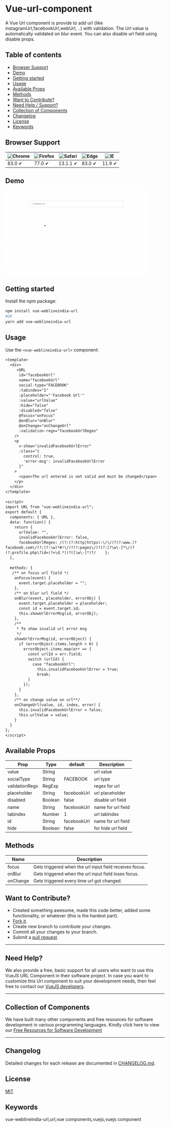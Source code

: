 # Vue-url-component

A Vue Url component is provide to add url (like instagramUrl,facebookUrl,webUrl, ..) with validation.
The Url value is automatically validated on blur event.
You can also disable url field using disable props.


## Table of contents

- [Browser Support](#browser-support)
- [Demo](#demo)
- [Getting started](#getting-started)
- [Usage](#usage)
- [Available Props](#available-props)
- [Methods](#methods)
- [Want to Contribute?](#want-to-contribute)
- [Need Help / Support?](#need-help)
- [Collection of Components](#collection-of-components)
- [Changelog](#changelog)
- [License](#license)
- [Keywords](#Keywords)

## Browser Support

| ![Chrome](https://raw.github.com/alrra/browser-logos/master/src/chrome/chrome_48x48.png) | ![Firefox](https://raw.github.com/alrra/browser-logos/master/src/firefox/firefox_48x48.png) | ![Safari](https://raw.github.com/alrra/browser-logos/master/src/safari/safari_48x48.png) | ![Edge](https://raw.github.com/alrra/browser-logos/master/src/edge/edge_48x48.png) | ![IE](https://raw.github.com/alrra/browser-logos/master/src/archive/internet-explorer_9-11/internet-explorer_9-11_48x48.png) |
| ---------------------------------------------------------------------------------------- | ------------------------------------------------------------------------------------------- | ---------------------------------------------------------------------------------------- | ---------------------------------------------------------------------------------- | ---------------------------------------------------------------------------------------------------------------------------- |
| 83.0 ✔                                                                                   | 77.0 ✔                                                                                      | 13.1.1 ✔                                                                                 | 83.0 ✔                                                                             | 11.9 ✔                                                                                                                       |

## Demo


[![](url.gif)](https://github.com/weblineindia/Vue-URL-Component/url.gif)

## Getting started

Install the npm package:

```bash
npm install vue-weblineindia-url
#OR
yarn add vue-weblineindia-url
```

## Usage

Use the `<vue-weblineindia-url>` component:

```vue
<template>
  <div>
     <URL
      id="facebookUrl"
      name="facebookUrl"
      social-type="FACEBOOK"
      :tabindex="1"
      :placeholder="'Facebook Url'"
      :value="urlValue"
      :hide="false"
      :disabled="false"
      @focus="onFocus"
      @onBlur="onBlur"
      @onChange="onChangeUrl"
      :validation-regx="facebookUrlRegex"
    />
    <p
      v-show="invalidFacebookUrlError"
      :class="{
        control: true,
        'error-msg': invalidFacebookUrlError
      }"
    >
      <span>The url entered is not valid and must be changed</span>
    </p>
  </div>
</template>

<script>
import URL from "vue-weblineindia-url";
export default {
  components: { URL },
  data: function() {
    return {
      urlValue: "",
      invalidFacebookUrlError: false,
      facebookUrlRegex: /(?:(?:http|https):\/\/)?(?:www.)?facebook.com\/(?:(?:\w)*#!\/)?(?:pages\/)?(?:[?\w\-]*\/)?(?:profile.php\?id=(?=\d.*))?([\w\-]*)?/    };
  },

  methods: {
   /** on focus url field */
    onFocus(event) {
      event.target.placeholder = "";
    },
    /** on blur url field */
    onBlur(event, placeholder, errorObj) {
      event.target.placeholder = placeholder;
      const id = event.target.id;
      this.showUrlErrorMsg(id, errorObj);
    },
    /**
     * To show invalid url error msg
     */
    showUrlErrorMsg(id, errorObject) {
      if (errorObject.items.length > 0) {
        errorObject.items.map(err => {
          const urlId = err.field;
          switch (urlId) {
            case "facebookUrl":
              this.invalidFacebookUrlError = true;
              break;
          }
        });
      }
    },
    /** on change value on url**/
    onChangeUrl(value, id, index, error) {
      this.invalidFacebookUrlError = false;
      this.urlValue = value;
    }
  }
};
</script>
```



## Available Props

| Prop               | Type                                                                      | default | Description                                                                                                                                                                                                                                                     |
| ------------------ | ------------------------------------------------------------------------- | ------- | --------------------------------------------------------------------------------------------------------------------------------------------------------------------------------------------------------------------------------------------------------------- |
| value                 | String                                                                    |       | url value         |
| socialType          | String                                                                    |  FACEBOOK       |  url type     |                                                                                                                                                                                                                              
| validationRegx        | RegExp                                                                    |         | regex for url                                                                                                                                                                                                                 |
| placeholder              | String                                                                    | facebookUrl | url placeholder                                                                                                                                        |
| disabled            | Boolean                                                         | false    | disable url field|
|name | String                                                                   | facebookUrl   | name for url field                                                                                                                                                                                                                  |
| tabindex | Number | 1    | url tabIndex |
| id | String | facebookUrl    | name for url field |
| hide | Boolean | false   | for hide url field |



## Methods

| Name         | Description                                      |
| ------------ | ------------------------------------------------------------------------------------------------------------------------------------------------------------------------------------------------------------------------------------------------------------------------------------------------------------------------------------------------------------------------------------------------------------------------------------------------------------ |
| focus        | Gets triggered when the url input field receives focus.    |
| onBlur         | Gets triggered when the url input field loses focus. |
| onChange  | Gets triggered every time url got changed. |                                                                                                                                       

## Want to Contribute?

- Created something awesome, made this code better, added some functionality, or whatever (this is the hardest part).
- [Fork it](http://help.github.com/forking/).
- Create new branch to contribute your changes.
- Commit all your changes to your branch.
- Submit a [pull request](http://help.github.com/pull-requests/).

---

## Need Help?

We also provide a free, basic support for all users who want to use this VueJS URL Component in their software project. In case you want to customize this Url component to suit your development needs, then feel free to contact our [VueJS developers](https://www.weblineindia.com/hire-vuejs-developer.html).

---

## Collection of Components

We have built many other components and free resources for software development in various programming languages. Kindly click here to view our [Free Resources for Software Development](https://www.weblineindia.com/software-development-resources.html)

---

## Changelog

Detailed changes for each release are documented in [CHANGELOG.md](./CHANGELOG.md).

## License

[MIT](LICENSE)

[mit]: https://github.com/weblineindia/Vue-URL-Component/blob/master/LICENSE

## Keywords

vue-weblineindia-url,url,vue components,vuejs,vuejs component
